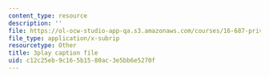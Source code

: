```yaml
---
content_type: resource
description: ''
file: https://ol-ocw-studio-app-qa.s3.amazonaws.com/courses/16-687-private-pilot-ground-school-january-iap-2019/c12c25eb9c165b1580ac3e5bb6e5270f_AYF3spOVbBk.vtt
file_type: application/x-subrip
resourcetype: Other
title: 3play caption file
uid: c12c25eb-9c16-5b15-80ac-3e5bb6e5270f
---
```

